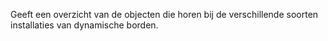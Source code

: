 Geeft een overzicht van de objecten die horen bij de verschillende soorten installaties van dynamische borden.
